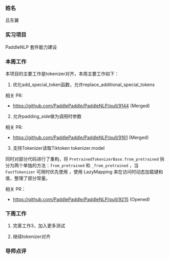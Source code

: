 ### 姓名

吕东翼

### 实习项目

PaddleNLP 套件能力建设

### 本周工作

本项目的主要工作是tokenizer对齐，本周主要工作如下：

1. 优化add_special_token函数，允许replace_additional_special_tokens

相关 PR:

- https://github.com/PaddlePaddle/PaddleNLP/pull/9144 (Merged)

2. 允许padding_side做为调用时参数

相关 PR:

- https://github.com/PaddlePaddle/PaddleNLP/pull/9161 (Merged)

3. 支持Tokenizer读取Tiktoken tokenizer.model

同时对部分代码进行了重构，将 `PretrainedTokenizerBase.from_pretrained` 拆分为两个单独的方法：`from_pretrained` 和 `_from_pretrained` ，当 `FastTokenizer` 可用时优先使用 ，使用 LazyMapping 来在访问时动态加载键和值，整理了部分常量。

相关 PR：

- https://github.com/PaddlePaddle/PaddleNLP/pull/9215 (Opened)

### 下周工作

1. 完善工作3，加入更多测试

2. 继续tokenizer对齐

### 导师点评

